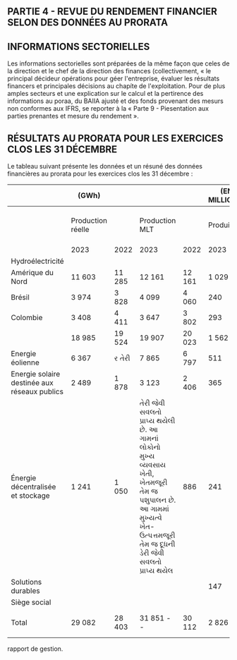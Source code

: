 ## PARTIE 4 - REVUE DU RENDEMENT FINANCIER SELON DES DONNÉES AU PRORATA

## INFORMATIONS SECTORIELLES

Les informations sectorielles sont préparées de la même façon que celes de la direction et le chef de la direction des finances (collectivement, « le principal décideur opérations pour géer l'entreprise, évaluer les résultats financers et principales décisions au chapíte de l'exploitation. Pour de plus amples secteurs et une explication sur le calcul et la pertirence des informations au poraa, du BAIIA ajusté et des fonds provenant des mesurs non conformes aux IFRS, se reporter à la « Parte 9 - Piesentation aux parties prenantes et mesure du rendement ».

## RÉSULTATS AU PRORATA POUR LES EXERCICES CLOS LES 31 DÉCEMBRE

Le tableau suivant présente les données et un résuné des données financières au prorata pour les exercices clos les 31 décembre :

|                                              | (GWh)             |        |                                                                                                                                                                               |        | (EN MILLIONS) |          |              |          |                                  |          |
|----------------------------------------------|-------------------|--------|-------------------------------------------------------------------------------------------------------------------------------------------------------------------------------|--------|---------------|----------|--------------|----------|----------------------------------|----------|
|                                              | Production réelle |        | Production MLT                                                                                                                                                                |        | Produits      |          | BAIIA ajusté |          | Fonds provenant<br>des activités |          |
|                                              | 2023              | 2022   | 2023                                                                                                                                                                          | 2022   | 2023          | 2022     | 2023         | 2022     | 2023                             | 2022     |
| Hydroélectricité                             |                   |        |                                                                                                                                                                               |        |               |          |              |          |                                  |          |
| Amérique du Nord                             | 11 603            | 11 285 | 12 161                                                                                                                                                                        | 12 161 | 1 029 S       | 964 S    | 670 S        | 603 8    | 402 S                            | 412 \$   |
| Brésil                                       | 3 974             | 3 828  | 4 099                                                                                                                                                                         | 4 060  | 240           | 197      | 172          | 167      | 146                              | 138      |
| Colombie                                     | 3 408             | 4 411  | 3 647                                                                                                                                                                         | 3 802  | 293           | 273      | 175          | 201      | 76                               | 117      |
|                                              | 18 985            | 19 524 | 19 907                                                                                                                                                                        | 20 023 | 1 562         | 434      | 1 017        | 971      | 624                              | 667      |
| Energie éolienne                             | 6 367             | ર તેરી | 7 865                                                                                                                                                                         | 6 797  | 511           | રે રેજે  | 493          | 430      | 382                              | 326      |
| Energie solaire destinée aux réseaux publics | 2 489             | 1 878  | 3 123                                                                                                                                                                         | 2 406  | 365           | 374      | 372          | 362      | 261                              | 253      |
| Énergie décentralisée et stockage            | 1 241             | 1 050  | તેરી જેવી સવલતો પ્રાપ્ય થયેલી છે. આ ગામનાં લોકોનો મુખ્ય વ્યવસાય ખેતી, ખેતમજૂરી તેમ જ પશુપાલન છે. આ ગામમાં મુખ્યત્વે ખેત-ઉત્પત્તમજૂરી તેમ જ દૂધની ડેરી જેવી સવલતો પ્રાપ્ય થયેલ | 886    | 241           | 242      | 180          | 189      | 133                              | 148      |
| Solutions durables                           |                   |        |                                                                                                                                                                               |        | 147           | 48       | 61           | 8        | 52                               | 6        |
| Siège social                                 |                   |        |                                                                                                                                                                               |        |               |          | ਦੇ ਹੋ        | 42       | (357)                            | (392)    |
| Total                                        | 29 082            | 28 403 | 31 851 - -                                                                                                                                                                    | 30 112 | 2 826 \$ 2    | 2 636 \$ | 2 182 \$     | 2 002 \$ | 1 095 8                          | 1 005 \$ |

 rapport de gestion.